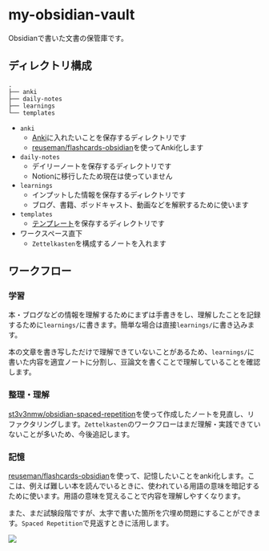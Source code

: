 # my-obsidian-vault

Obsidianで書いた文書の保管庫です。

## ディレクトリ構成

```text
.
├── anki
├── daily-notes
├── learnings
└── templates
```

- `anki`
  - [Anki](https://apps.ankiweb.net/)に入れたいことを保存するディレクトリです
  - [reuseman/flashcards-obsidian](https://github.com/reuseman/flashcards-obsidian)を使ってAnki化します
- `daily-notes`
  - デイリーノートを保存するディレクトリです
  - Notionに移行したため現在は使っていません
- `learnings`
  - インプットした情報を保存するディレクトリです
  - ブログ、書籍、ポッドキャスト、動画などを解釈するために使います
- `templates`
  - [テンプレート](https://publish.obsidian.md/help-ja/%E3%83%97%E3%83%A9%E3%82%B0%E3%82%A4%E3%83%B3/%E3%83%86%E3%83%B3%E3%83%97%E3%83%AC%E3%83%BC%E3%83%88)を保存するディレクトリです
- ワークスペース直下
  - `Zettelkasten`を構成するノートを入れます

## ワークフロー

### 学習

本・ブログなどの情報を理解するためにまずは手書きをし、理解したことを記録するために`learnings/`に書きます。簡単な場合は直接`learnings/`に書き込みます。

本の文章を書き写しただけで理解できていないことがあるため、`learnings/`に書いた内容を適宜ノートに分割し、豆論文を書くことで理解していることを確認します。

### 整理・理解

[st3v3nmw/obsidian-spaced-repetition](https://github.com/st3v3nmw/obsidian-spaced-repetition)を使って作成したノートを見直し、リファクタリングします。`Zettelkasten`のワークフローはまだ理解・実践できていないことが多いため、今後追記します。
### 記憶

[reuseman/flashcards-obsidian](https://github.com/reuseman/flashcards-obsidian)を使って、記憶したいことをanki化します。ここは、例えば難しい本を読んでいるときに、使われている用語の意味を暗記するために使います。用語の意味を覚えることで内容を理解しやすくなります。

また、まだ試験段階ですが、太字で書いた箇所を穴埋め問題にすることができます。`Spaced Repetition`で見返すときに活用します。

![](https://i.gyazo.com/600da0988ace1f3d76797583d2823264.png)
